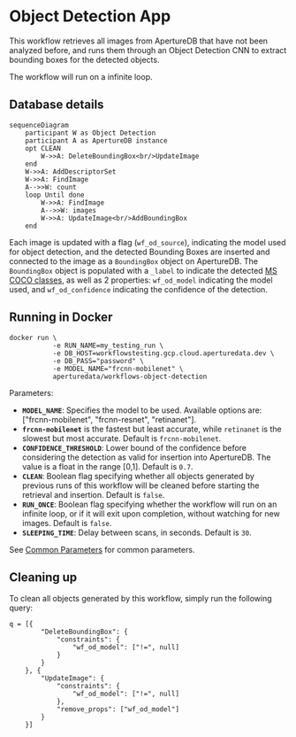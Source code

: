# Object Detection App

This workflow retrieves all images from ApertureDB that have not been
analyzed before, and runs them through an Object Detection CNN to
extract bounding boxes for the detected objects.

The workflow will run on a infinite loop.

## Database details

```mermaid
sequenceDiagram
    participant W as Object Detection
    participant A as ApertureDB instance
    opt CLEAN
        W->>A: DeleteBoundingBox<br/>UpdateImage
    end
    W->>A: AddDescriptorSet
    W->>A: FindImage
    A-->>W: count
    loop Until done
        W->>A: FindImage
        A-->>W: images
        W->>A: UpdateImage<br/>AddBoundingBox
    end
```

Each image is updated with a flag (`wf_od_source`), indicating the model
used for object detection, and the detected Bounding Boxes
are inserted and connected to the image as a `BoundingBox` object on ApertureDB.
The `BoundingBox` object is populated with a `_label` to indicate the detected
[MS COCO classes](https://github.com/amikelive/coco-labels/blob/master/coco-labels-2014_2017.txt),
as well as 2 properties: `wf_od_model` indicating the model used,
and `wf_od_confidence` indicating the confidence of the detection.

## Running in Docker

```
docker run \
           -e RUN_NAME=my_testing_run \
           -e DB_HOST=workflowstesting.gcp.cloud.aperturedata.dev \
           -e DB_PASS="password" \
           -e MODEL_NAME="frcnn-mobilenet" \
           aperturedata/workflows-object-detection
```

Parameters:
* **`MODEL_NAME`**: Specifies the model to be used.
Available options are: ["frcnn-mobilenet", "frcnn-resnet", "retinanet"].
* **`frcnn-mobilenet`** is the fastest but least accurate, while `retinanet` is
the slowest but most accurate. Default is `frcnn-mobilenet`.
* **`CONFIDENCE_THRESHOLD`**: Lower bound of the confidence before considering the detection
as valid for insertion into ApertureDB. The value is a float in the range [0,1].
Default is `0.7`.
* **`CLEAN`**: Boolean flag specifying whether all objects generated by previous runs
of this workflow will be cleaned before starting the retrieval and insertion.
Default is `false`.
* **`RUN_ONCE`**: Boolean flag specifying whether the workflow will run on an infinite
loop, or if it will exit upon completion, without watching for new images.
Default is `false`.
* **`SLEEPING_TIME`**: Delay between scans, in seconds. Default is `30`.

See [Common Parameters](../../README.md#common-parameters) for common parameters.

## Cleaning up

To clean all objects generated by this workflow, simply run the following query:

```
q = [{
        "DeleteBoundingBox": {
            "constraints": {
                "wf_od_model": ["!=", null]
            }
        }
    }, {
        "UpdateImage": {
            "constraints": {
                "wf_od_model": ["!=", null]
            },
            "remove_props": ["wf_od_model"]
        }
    }]
```
